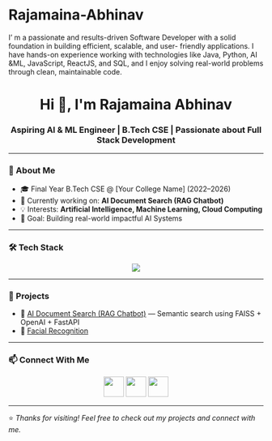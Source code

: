 # Rajamaina-Abhinav
I’ m a passionate and results-driven Software Developer with a solid foundation in building efficient, scalable, and user- friendly applications. I have hands-on experience working with technologies like Java, Python, AI &amp;ML, JavaScript, ReactJS, and SQL, and I enjoy solving real-world problems through clean, maintainable code. 


<h1 align="center">Hi 👋, I'm Rajamaina Abhinav</h1>
<h3 align="center">Aspiring AI & ML Engineer | B.Tech CSE | Passionate about Full Stack Development</h3>

---

### 🌟 About Me
- 🎓 Final Year B.Tech CSE @ [Your College Name] (2022–2026)
- 🤖 Currently working on: **AI Document Search (RAG Chatbot)**
- 💡 Interests: **Artificial Intelligence, Machine Learning, Cloud Computing**
- 🚀 Goal: Building real-world impactful AI Systems

---

### 🛠️ Tech Stack
<p align="center">
  <img src="https://skillicons.dev/icons?i=python,java,js,html,css,react,nodejs,express,bootstrap,git,aws,mysql" />
</p>

---

### 📘 Projects
- 🧭 [AI Document Search (RAG Chatbot)](https://github.com/RajamainaAbhinav/ai-document-search) — Semantic search using FAISS + OpenAI + FastAPI  
- 🚗 [Facial Recognition](https://github.com/RajamainaAbhinav/ai-facial-recognition)  

---

### 📫 Connect With Me
<p align="center">
  <a href="https://linkedin.com/in/rajamaina-abhinav" target="blank"><img src="https://skillicons.dev/icons?i=linkedin" height="40" /></a>
  <a href="mailto:youremail@gmail.com"><img src="https://skillicons.dev/icons?i=gmail" height="40" /></a>
  <a href="https://github.com/RajamainaAbhinav"><img src="https://skillicons.dev/icons?i=github" height="40" /></a>
</p>

---
⭐️ *Thanks for visiting! Feel free to check out my projects and connect with me.*
